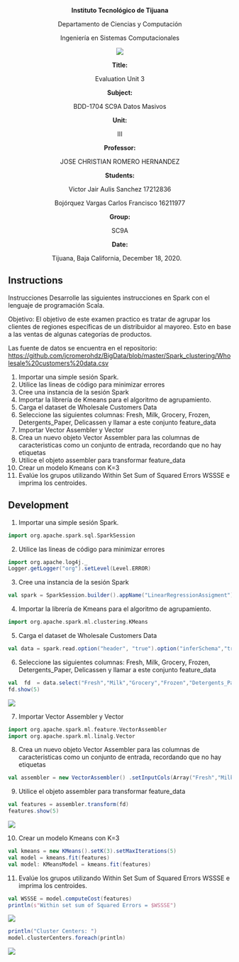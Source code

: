 <div align="center">

**Instituto Tecnológico de Tijuana**

Departamento de Ciencias y Computación

Ingeniería en Sistemas Computacionales
 
 [![](https://upload.wikimedia.org/wikipedia/commons/2/2e/ITT.jpg)](https://upload.wikimedia.org/wikipedia/commons/2/2e/ITT.jpg)

**Title:**

Evaluation Unit 3

**Subject:**

BDD-1704 SC9A Datos Masivos

**Unit:**

III

**Professor:**

JOSE CHRISTIAN ROMERO HERNANDEZ

**Students:**

Victor Jair Aulis Sanchez 
17212836

Bojórquez Vargas Carlos Francisco
16211977

**Group:**

SC9A

**Date:**

Tijuana, Baja California, December 18, 2020. 
</div>


## Instructions
Instrucciones
Desarrolle las siguientes instrucciones en Spark con el lenguaje de programación Scala.

Objetivo:
El objetivo de este examen practico es tratar de agrupar los clientes de regiones específicas de un distribuidor al mayoreo. Esto en base a las ventas de algunas categorías de productos.

Las fuente de datos se encuentra en el repositorio:
https://github.com/jcromerohdz/BigData/blob/master/Spark_clustering/Wholesale%20customers%20data.csv

1. Importar una simple sesión Spark.
2. Utilice las lineas de código para minimizar errores
3. Cree una instancia de la sesión Spark
4. Importar la librería de Kmeans para el algoritmo de agrupamiento.
5. Carga el dataset de Wholesale Customers Data
6. Seleccione las siguientes columnas: Fresh, Milk, Grocery, Frozen, Detergents_Paper, Delicassen y llamar a este conjunto feature_data
7. Importar Vector Assembler y Vector
8. Crea un nuevo objeto Vector Assembler para las columnas de caracteristicas como un conjunto de entrada, recordando que no hay etiquetas
9. Utilice el objeto assembler para transformar feature_data
10. Crear un modelo Kmeans con K=3
11. Evalúe  los grupos utilizando Within Set Sum of Squared Errors WSSSE e imprima los centroides.

## Development

1. Importar una simple sesión Spark.

```scala
import org.apache.spark.sql.SparkSession
```

2. Utilice las lineas de código para minimizar errores

```scala
import org.apache.log4j._
Logger.getLogger("org").setLevel(Level.ERROR)
```

3. Cree una instancia de la sesión Spark

```scala
val spark = SparkSession.builder().appName("LinearRegressionAssigment").getOrCreate()
```

4. Importar la librería de Kmeans para el algoritmo de agrupamiento.

```scala
import org.apache.spark.ml.clustering.KMeans
```

5. Carga el dataset de Wholesale Customers Data

```scala
val data = spark.read.option("header", "true").option("inferSchema","true")csv("C:\\Users\\Carlos Bojorquez\\Desktop\\Noveno semestre\\Datos Masivones\\BigData\\Spark_clustering\\Wholesale_customers_data.csv")

```

6. Seleccione las siguientes columnas: Fresh, Milk, Grocery, Frozen, Detergents_Paper, Delicassen y llamar a este conjunto feature_data

```scala
val  fd  = data.select("Fresh","Milk","Grocery","Frozen","Detergents_Paper","Delicassen")
fd.show(5)
```
[![](https://lh3.googleusercontent.com/pw/ACtC-3dWRGCMqma-wmjDiL9SuBaBL0t9_U5dffqKpQlZHCZZARj-SgqGxi_s7vCNa4sZQP88JZEgWZ8TBTocbs82kxNNu6JsFF3dU9wS14K_0an0DN_s_tYYn_25KBHyCIDhjQEXyL39f9XCyCWa1fThATeR=w508-h214-no?authuser=1)](FD)

7. Importar Vector Assembler y Vector

```scala
import org.apache.spark.ml.feature.VectorAssembler
import org.apache.spark.ml.linalg.Vector
```

8. Crea un nuevo objeto Vector Assembler para las columnas de caracteristicas como un conjunto de entrada, recordando que no hay etiquetas

```scala
val assembler = new VectorAssembler() .setInputCols(Array("Fresh","Milk","Grocery","Frozen","Detergents_Paper","Delicassen")).setOutputCol("features")
```

9. Utilice el objeto assembler para transformar feature_data

```scala
val features = assembler.transform(fd)
features.show(5)
```
[![](https://lh3.googleusercontent.com/pw/ACtC-3eIuK0K19X_KkQo5adC1hprzXwbmHAgQtPX78dV4mEgf_M484llbhyrt22viOVp6e8W08AEIH1ioO8hZKEYiaBaw9MuLce8IxonhI8W4amBKiodreeQcSuCrY9SXJFCjDfX3FTsgxNyN-PkCHwHik3u=w691-h209-no?authuser=1)](Features)

10. Crear un modelo Kmeans con K=3

```scala
val kmeans = new KMeans().setK(3).setMaxIterations(5)
val model = kmeans.fit(features)
val model: KMeansModel = kmeans.fit(features)
```

11. Evalúe  los grupos utilizando Within Set Sum of Squared Errors WSSSE e imprima los centroides.

```scala
val WSSSE = model.computeCost(features)
println(s"Within set sum of Squared Errors = $WSSSE")
```
[![](https://lh3.googleusercontent.com/pw/ACtC-3dXdCGgDLWNwFJN3EEBersHdGrs2hNwwcpR4BCojJCXYO5ad-32BNG8hIjSZx5lfqzMl68srGqgpxp9CAM7wGkT3czG-OjxGO1i1nweKWlNRshA33WxBbL_fUPUQfX192GN7dPh-twPPFtd58sU7jHh=w749-h65-no?authuser=1)](WSSSE)
```scala
println("Cluster Centers: ")
model.clusterCenters.foreach(println)
```
[![](https://lh3.googleusercontent.com/pw/ACtC-3fpF3FioYg5iGRHJdwOcXvJNe2LAyWvx9D0cyBITMoomsZxvDGX0QHHQtLYy6-I6q1-aaVt3Hm1k2MI7wvzNOX6oHrWtrk3aZHVeK1t7o70M6ZW-9fSiM2Weip4dWbmDRfH6Eixy48TG-WKi_M8XnCT=w1032-h102-no?authuser=1)](FE)